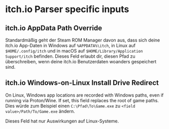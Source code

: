 # itch.io Parser specific inputs

## itch.io AppData Path Override

Standardmäßig geht der Steam ROM Manager davon aus, dass sich deine itch.io App-Daten in Windows auf `%APPDATA%\itch`, in Linux auf `$HOME/.config/itch` und in macOS auf `$HOME/Library/Application Support/itch` befinden. Dieses Feld erlaubt dir, diesen Pfad zu überschreiben, wenn deine itch.io Benutzerdaten woanders gespeichert sind.

## itch.io Windows-on-Linux Install Drive Redirect

On Linux, Windows app locations are recorded with Windows paths, even if running via Proton/Wine. If set, this field replaces the root of game paths. Dies würde zum Beispiel einen `C:\Pfad\To\Game.exe` zu `<field value>/Path/To/Game.exe` ändern.

Dieses Feld hat nur Auswirkungen auf Linux-Systeme.
